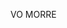 VO MORRE

<!-- ## ʜᴇʏ! 👋
I'm Guilherme, a 17 years old developer from Brazil🇧🇷.

🧭 Founder at [@th8ta](https://github.com/th8ta) and [@useverto](https://github.com/useverto) // comentar

- 👥 Core team member at [@nestdotland](https://github.com/nestdotland) 

## About me
- 🖥 lol, r6 and csgo player
- 📕 2nd year high school student
- 📊 Dogecoin fan
- 💽 Hip-hop lover

## Contact

[![twitter](https://img.shields.io/badge/Twitter-1DA1F2?style=for-the-badge&logo=twitter&logoColor=white)](https://twitter.com/dorigongg)
[![linkedin](https://img.shields.io/badge/LinkedIn-0077B5?style=for-the-badge&logo=linkedin&logoColor=white)](https://br.linkedin.com/in/guilherme-dorigon-219423203)
[![steam](https://img.shields.io/badge/Steam-000000?style=for-the-badge&logo=steam&logoColor=white)](https://steamcommunity.com/id/dorigongg/)




## Stats 
![gDorigon](https://github-readme-stats.vercel.app/api?username=gdorigon&show_icons=true&theme=tokyonight)

<h1 align="center">
  <img src="https://i.imgur.com/K7N15XS.gif" width="900" height="400" />
  <h2> May the fork be with you -Yoda </h2> 
</h1>



   links utilizados 
https://dev.to/envoy_/150-badges-for-github-pnk
https://github.com/alexandresanlim/Badges4-README.md-Profile#-games-
https://github.com/abhisheknaiidu/awesome-github-profile-readme#dynamic-realtime-
https://github.com/techytushar/techytushar

Olhar dps: 
https://i.imgur.com/l1kAqDN.gif



-->


